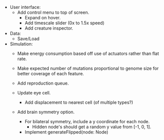- User interface:
    - Add control menu to top of screen.
        - Expand on hover.
        - Add timescale slider (0x to 1.5x speed)
        - Add creature inspector.
- Data:
    - Save/Load
- Simulation:
    - Make energy consumption based off use of actuators rather than flat rate.
    - Make expected number of mutations proportional to genome size for better coverage of each feature.

    - Add reproduction queue.

    - Update eye cell.
        - Add displacement to nearest cell (of multiple types?)

    - Add brain symmetry option.
        - For bilateral symmetry, include a y coordinate for each node. 
            - Hidden node's should get a random y value from [-1, 0, 1].
        - Implement generateFlipped(node: Node)
        